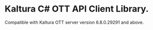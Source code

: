 # Kaltura C# OTT API Client Library.
Compatible with Kaltura OTT server version 6.8.0.29291 and above.
